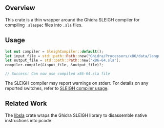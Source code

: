 ## Overview

This crate is a thin wrapper around the Ghidra SLEIGH compiler for compiling `.slaspec` files into `.sla` files.

## Usage

```rust
let mut compiler = SleighCompiler::default();
let input_file = std::path::Path::new("Ghidra/Processors/x86/data/languages/x86-64.slaspec");
let output_file = std::path::Path::new("x86-64.sla");
compiler.compile(&input_file, &output_file)?;

// Success! Can now use compiled x86-64.sla file
```

The SLEIGH compiler may report warnings on stderr. For details on any reported switches, refer to [SLEIGH compiler usage](../../ghidra/Ghidra/Features/Decompiler/src/decompile/cpp/slgh_compile.cc#L3687-L3701).

## Related Work

The [libsla](https://crates.io/crates/libsla) crate wraps the Ghidra SLEIGH library to disassemble native instructions into pcode.
